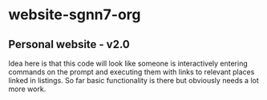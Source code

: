 # website-sgnn7-org
## Personal website - v2.0

Idea here is that this code will look like someone is interactively
entering commands on the prompt and executing them with links to
relevant places linked in listings. So far basic functionality is
there but obviously needs a lot more work.
